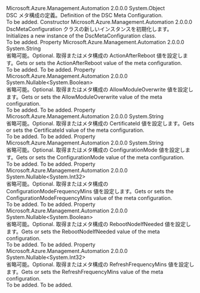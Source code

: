 <Type Name="DscMetaConfiguration" FullName="Microsoft.Azure.Management.Automation.Specification.Models.DscMetaConfiguration">
  <TypeSignature Language="C#" Value="public class DscMetaConfiguration" />
  <TypeSignature Language="ILAsm" Value=".class public auto ansi beforefieldinit DscMetaConfiguration extends System.Object" />
  <TypeSignature Language="DocId" Value="T:Microsoft.Azure.Management.Automation.Specification.Models.DscMetaConfiguration" />
  <TypeSignature Language="VB.NET" Value="Public Class DscMetaConfiguration" />
  <TypeSignature Language="F#" Value="type DscMetaConfiguration = class" />
  <AssemblyInfo>
    <AssemblyName>Microsoft.Azure.Management.Automation</AssemblyName>
    <AssemblyVersion>2.0.0.0</AssemblyVersion>
  </AssemblyInfo>
  <Base>
    <BaseTypeName>System.Object</BaseTypeName>
  </Base>
  <Interfaces />
  <Docs>
    <summary>
            <span data-ttu-id="15ee5-101">DSC メタ構成の定義。</span><span class="sxs-lookup"><span data-stu-id="15ee5-101">Definition of the DSC Meta Configuration.</span></span>
            </summary>
    <remarks>To be added.</remarks>
  </Docs>
  <Members>
    <Member MemberName=".ctor">
      <MemberSignature Language="C#" Value="public DscMetaConfiguration ();" />
      <MemberSignature Language="ILAsm" Value=".method public hidebysig specialname rtspecialname instance void .ctor() cil managed" />
      <MemberSignature Language="DocId" Value="M:Microsoft.Azure.Management.Automation.Specification.Models.DscMetaConfiguration.#ctor" />
      <MemberSignature Language="VB.NET" Value="Public Sub New ()" />
      <MemberType>Constructor</MemberType>
      <AssemblyInfo>
        <AssemblyName>Microsoft.Azure.Management.Automation</AssemblyName>
        <AssemblyVersion>2.0.0.0</AssemblyVersion>
      </AssemblyInfo>
      <Parameters />
      <Docs>
        <summary>
            <span data-ttu-id="15ee5-102">DscMetaConfiguration クラスの新しいインスタンスを初期化します。</span><span class="sxs-lookup"><span data-stu-id="15ee5-102">Initializes a new instance of the DscMetaConfiguration class.</span></span>
            </summary>
        <remarks>To be added.</remarks>
      </Docs>
    </Member>
    <Member MemberName="ActionAfterReboot">
      <MemberSignature Language="C#" Value="public string ActionAfterReboot { get; set; }" />
      <MemberSignature Language="ILAsm" Value=".property instance string ActionAfterReboot" />
      <MemberSignature Language="DocId" Value="P:Microsoft.Azure.Management.Automation.Specification.Models.DscMetaConfiguration.ActionAfterReboot" />
      <MemberSignature Language="VB.NET" Value="Public Property ActionAfterReboot As String" />
      <MemberSignature Language="F#" Value="member this.ActionAfterReboot : string with get, set" Usage="Microsoft.Azure.Management.Automation.Specification.Models.DscMetaConfiguration.ActionAfterReboot" />
      <MemberType>Property</MemberType>
      <AssemblyInfo>
        <AssemblyName>Microsoft.Azure.Management.Automation</AssemblyName>
        <AssemblyVersion>2.0.0.0</AssemblyVersion>
      </AssemblyInfo>
      <ReturnValue>
        <ReturnType>System.String</ReturnType>
      </ReturnValue>
      <Docs>
        <summary>
            <span data-ttu-id="15ee5-103">省略可能。</span><span class="sxs-lookup"><span data-stu-id="15ee5-103">Optional.</span></span> <span data-ttu-id="15ee5-104">取得またはメタ構成の ActionAfterReboot 値を設定します。</span><span class="sxs-lookup"><span data-stu-id="15ee5-104">Gets or sets the ActionAfterReboot value of the meta configuration.</span></span>
            </summary>
        <value>To be added.</value>
        <remarks>To be added.</remarks>
      </Docs>
    </Member>
    <Member MemberName="AllowModuleOverwrite">
      <MemberSignature Language="C#" Value="public Nullable&lt;bool&gt; AllowModuleOverwrite { get; set; }" />
      <MemberSignature Language="ILAsm" Value=".property instance valuetype System.Nullable`1&lt;bool&gt; AllowModuleOverwrite" />
      <MemberSignature Language="DocId" Value="P:Microsoft.Azure.Management.Automation.Specification.Models.DscMetaConfiguration.AllowModuleOverwrite" />
      <MemberSignature Language="VB.NET" Value="Public Property AllowModuleOverwrite As Nullable(Of Boolean)" />
      <MemberSignature Language="F#" Value="member this.AllowModuleOverwrite : Nullable&lt;bool&gt; with get, set" Usage="Microsoft.Azure.Management.Automation.Specification.Models.DscMetaConfiguration.AllowModuleOverwrite" />
      <MemberType>Property</MemberType>
      <AssemblyInfo>
        <AssemblyName>Microsoft.Azure.Management.Automation</AssemblyName>
        <AssemblyVersion>2.0.0.0</AssemblyVersion>
      </AssemblyInfo>
      <ReturnValue>
        <ReturnType>System.Nullable&lt;System.Boolean&gt;</ReturnType>
      </ReturnValue>
      <Docs>
        <summary>
            <span data-ttu-id="15ee5-105">省略可能。</span><span class="sxs-lookup"><span data-stu-id="15ee5-105">Optional.</span></span> <span data-ttu-id="15ee5-106">取得またはメタ構成の AllowModuleOverwrite 値を設定します。</span><span class="sxs-lookup"><span data-stu-id="15ee5-106">Gets or sets the AllowModuleOverwrite value of the meta configuration.</span></span>
            </summary>
        <value>To be added.</value>
        <remarks>To be added.</remarks>
      </Docs>
    </Member>
    <Member MemberName="CertificateId">
      <MemberSignature Language="C#" Value="public string CertificateId { get; set; }" />
      <MemberSignature Language="ILAsm" Value=".property instance string CertificateId" />
      <MemberSignature Language="DocId" Value="P:Microsoft.Azure.Management.Automation.Specification.Models.DscMetaConfiguration.CertificateId" />
      <MemberSignature Language="VB.NET" Value="Public Property CertificateId As String" />
      <MemberSignature Language="F#" Value="member this.CertificateId : string with get, set" Usage="Microsoft.Azure.Management.Automation.Specification.Models.DscMetaConfiguration.CertificateId" />
      <MemberType>Property</MemberType>
      <AssemblyInfo>
        <AssemblyName>Microsoft.Azure.Management.Automation</AssemblyName>
        <AssemblyVersion>2.0.0.0</AssemblyVersion>
      </AssemblyInfo>
      <ReturnValue>
        <ReturnType>System.String</ReturnType>
      </ReturnValue>
      <Docs>
        <summary>
            <span data-ttu-id="15ee5-107">省略可能。</span><span class="sxs-lookup"><span data-stu-id="15ee5-107">Optional.</span></span> <span data-ttu-id="15ee5-108">取得またはメタ構成の CertificateId 値を設定します。</span><span class="sxs-lookup"><span data-stu-id="15ee5-108">Gets or sets the CertificateId value of the meta configuration.</span></span>
            </summary>
        <value>To be added.</value>
        <remarks>To be added.</remarks>
      </Docs>
    </Member>
    <Member MemberName="ConfigurationMode">
      <MemberSignature Language="C#" Value="public string ConfigurationMode { get; set; }" />
      <MemberSignature Language="ILAsm" Value=".property instance string ConfigurationMode" />
      <MemberSignature Language="DocId" Value="P:Microsoft.Azure.Management.Automation.Specification.Models.DscMetaConfiguration.ConfigurationMode" />
      <MemberSignature Language="VB.NET" Value="Public Property ConfigurationMode As String" />
      <MemberSignature Language="F#" Value="member this.ConfigurationMode : string with get, set" Usage="Microsoft.Azure.Management.Automation.Specification.Models.DscMetaConfiguration.ConfigurationMode" />
      <MemberType>Property</MemberType>
      <AssemblyInfo>
        <AssemblyName>Microsoft.Azure.Management.Automation</AssemblyName>
        <AssemblyVersion>2.0.0.0</AssemblyVersion>
      </AssemblyInfo>
      <ReturnValue>
        <ReturnType>System.String</ReturnType>
      </ReturnValue>
      <Docs>
        <summary>
            <span data-ttu-id="15ee5-109">省略可能。</span><span class="sxs-lookup"><span data-stu-id="15ee5-109">Optional.</span></span> <span data-ttu-id="15ee5-110">取得またはメタ構成の ConfigurationMode 値を設定します。</span><span class="sxs-lookup"><span data-stu-id="15ee5-110">Gets or sets the ConfigurationMode value of the meta configuration.</span></span>
            </summary>
        <value>To be added.</value>
        <remarks>To be added.</remarks>
      </Docs>
    </Member>
    <Member MemberName="ConfigurationModeFrequencyMins">
      <MemberSignature Language="C#" Value="public Nullable&lt;int&gt; ConfigurationModeFrequencyMins { get; set; }" />
      <MemberSignature Language="ILAsm" Value=".property instance valuetype System.Nullable`1&lt;int32&gt; ConfigurationModeFrequencyMins" />
      <MemberSignature Language="DocId" Value="P:Microsoft.Azure.Management.Automation.Specification.Models.DscMetaConfiguration.ConfigurationModeFrequencyMins" />
      <MemberSignature Language="VB.NET" Value="Public Property ConfigurationModeFrequencyMins As Nullable(Of Integer)" />
      <MemberSignature Language="F#" Value="member this.ConfigurationModeFrequencyMins : Nullable&lt;int&gt; with get, set" Usage="Microsoft.Azure.Management.Automation.Specification.Models.DscMetaConfiguration.ConfigurationModeFrequencyMins" />
      <MemberType>Property</MemberType>
      <AssemblyInfo>
        <AssemblyName>Microsoft.Azure.Management.Automation</AssemblyName>
        <AssemblyVersion>2.0.0.0</AssemblyVersion>
      </AssemblyInfo>
      <ReturnValue>
        <ReturnType>System.Nullable&lt;System.Int32&gt;</ReturnType>
      </ReturnValue>
      <Docs>
        <summary>
            <span data-ttu-id="15ee5-111">省略可能。</span><span class="sxs-lookup"><span data-stu-id="15ee5-111">Optional.</span></span> <span data-ttu-id="15ee5-112">取得またはメタ構成の ConfigurationModeFrequencyMins 値を設定します。</span><span class="sxs-lookup"><span data-stu-id="15ee5-112">Gets or sets the ConfigurationModeFrequencyMins value of the meta configuration.</span></span>
            </summary>
        <value>To be added.</value>
        <remarks>To be added.</remarks>
      </Docs>
    </Member>
    <Member MemberName="RebootNodeIfNeeded">
      <MemberSignature Language="C#" Value="public Nullable&lt;bool&gt; RebootNodeIfNeeded { get; set; }" />
      <MemberSignature Language="ILAsm" Value=".property instance valuetype System.Nullable`1&lt;bool&gt; RebootNodeIfNeeded" />
      <MemberSignature Language="DocId" Value="P:Microsoft.Azure.Management.Automation.Specification.Models.DscMetaConfiguration.RebootNodeIfNeeded" />
      <MemberSignature Language="VB.NET" Value="Public Property RebootNodeIfNeeded As Nullable(Of Boolean)" />
      <MemberSignature Language="F#" Value="member this.RebootNodeIfNeeded : Nullable&lt;bool&gt; with get, set" Usage="Microsoft.Azure.Management.Automation.Specification.Models.DscMetaConfiguration.RebootNodeIfNeeded" />
      <MemberType>Property</MemberType>
      <AssemblyInfo>
        <AssemblyName>Microsoft.Azure.Management.Automation</AssemblyName>
        <AssemblyVersion>2.0.0.0</AssemblyVersion>
      </AssemblyInfo>
      <ReturnValue>
        <ReturnType>System.Nullable&lt;System.Boolean&gt;</ReturnType>
      </ReturnValue>
      <Docs>
        <summary>
            <span data-ttu-id="15ee5-113">省略可能。</span><span class="sxs-lookup"><span data-stu-id="15ee5-113">Optional.</span></span> <span data-ttu-id="15ee5-114">取得またはメタ構成の RebootNodeIfNeeded 値を設定します。</span><span class="sxs-lookup"><span data-stu-id="15ee5-114">Gets or sets the RebootNodeIfNeeded value of the meta configuration.</span></span>
            </summary>
        <value>To be added.</value>
        <remarks>To be added.</remarks>
      </Docs>
    </Member>
    <Member MemberName="RefreshFrequencyMins">
      <MemberSignature Language="C#" Value="public Nullable&lt;int&gt; RefreshFrequencyMins { get; set; }" />
      <MemberSignature Language="ILAsm" Value=".property instance valuetype System.Nullable`1&lt;int32&gt; RefreshFrequencyMins" />
      <MemberSignature Language="DocId" Value="P:Microsoft.Azure.Management.Automation.Specification.Models.DscMetaConfiguration.RefreshFrequencyMins" />
      <MemberSignature Language="VB.NET" Value="Public Property RefreshFrequencyMins As Nullable(Of Integer)" />
      <MemberSignature Language="F#" Value="member this.RefreshFrequencyMins : Nullable&lt;int&gt; with get, set" Usage="Microsoft.Azure.Management.Automation.Specification.Models.DscMetaConfiguration.RefreshFrequencyMins" />
      <MemberType>Property</MemberType>
      <AssemblyInfo>
        <AssemblyName>Microsoft.Azure.Management.Automation</AssemblyName>
        <AssemblyVersion>2.0.0.0</AssemblyVersion>
      </AssemblyInfo>
      <ReturnValue>
        <ReturnType>System.Nullable&lt;System.Int32&gt;</ReturnType>
      </ReturnValue>
      <Docs>
        <summary>
            <span data-ttu-id="15ee5-115">省略可能。</span><span class="sxs-lookup"><span data-stu-id="15ee5-115">Optional.</span></span> <span data-ttu-id="15ee5-116">取得またはメタ構成の RefreshFrequencyMins 値を設定します。</span><span class="sxs-lookup"><span data-stu-id="15ee5-116">Gets or sets the RefreshFrequencyMins value of the meta configuration.</span></span>
            </summary>
        <value>To be added.</value>
        <remarks>To be added.</remarks>
      </Docs>
    </Member>
  </Members>
</Type>